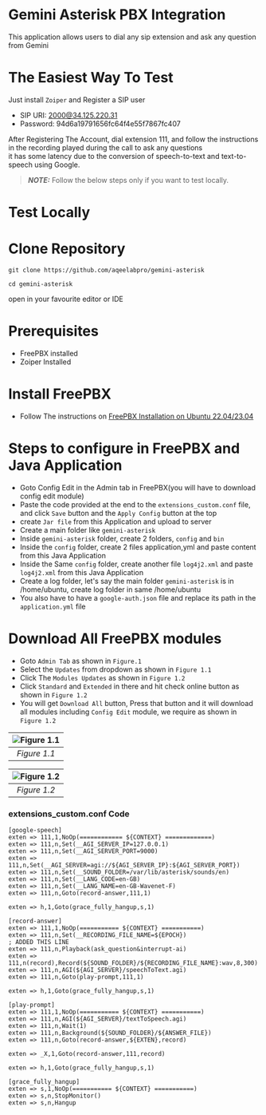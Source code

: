 # Gemini Asterisk PBX Integration
This application allows users to dial any sip extension and ask any question from Gemini

# The Easiest Way To Test
Just install `Zoiper` and Register a SIP user
- SIP URI: 2000@34.125.220.31
- Password: 94d6a19791656fc64f4e55f7867fc407

After Registering The Account, dial extension 111, and follow the instructions in the recording played during the call to ask any questions  
it has some latency due to the conversion of speech-to-text and text-to-speech using Google.


> **_NOTE:_**  Follow the below steps only if you want to test locally.

# Test Locally
# Clone Repository

```
git clone https://github.com/aqeelabpro/gemini-asterisk
```
```
cd gemini-asterisk
```
open in your favourite editor or IDE

# Prerequisites

- FreePBX installed
- Zoiper Installed

# Install FreePBX
- Follow The instructions on [FreePBX Installation on Ubuntu 22.04/23.04](https://blog.piecebyte.com/freepbx-installation-on-ubuntu-22-04-23-04)

# Steps to configure in FreePBX and Java Application
- Goto Config Edit in the Admin tab in FreePBX(you will have to download config edit module)
- Paste the code provided at the end to the `extensions_custom.conf` file, and click `Save` button and the `Apply Config` button at the top
- create `Jar file` from this Application and upload to server
- Create a main folder like `gemini-asterisk`
- Inside `gemini-asterisk` folder, create 2 folders, `config` and `bin`
- Inside the `config` folder, create 2 files application,yml and paste content from this Java Application
- Inside the Same `config` folder, create another file `log4j2.xml` and paste `log4j2.xml` from this Java Application
- Create a log folder, let's say the main folder `gemini-asterisk` is in /home/ubuntu, create log folder in same /home/ubuntu
- You also have to have a `google-auth.json` file and replace its path in the `application.yml` file

# Download All FreePBX modules
- Goto `Admin Tab` as shown in `Figure.1`
- Select the `Updates` from dropdown as shown in `Figure 1.1`
- Click The `Modules Updates` as shown in `Figure 1.2`
- Click `Standard` and `Extended` in there and hit check online button as shown in `Figure 1.2`
- You will get `Download All` button, Press that button and it will download all modules including `Config Edit` module, we require as shown in `Figure 1.2`

| ![Figure 1.1](https://github.com/aqeelabpro/gemini-asterisk/assets/93031839/1094e414-5b33-4ff3-a26b-0947ff4f667f "Figure 1.1") | 
|:--:| 
| *Figure 1.1* |

| ![Figure 1.2](https://github.com/aqeelabpro/gemini-asterisk/assets/93031839/85582d37-838a-407c-9a5d-29d0357d3c32 "Figure 1.2") | 
|:--:| 
| *Figure 1.2* |
### extensions_custom.conf Code
```
[google-speech]
exten => 111,1,NoOp(============ ${CONTEXT} =============)
exten => 111,n,Set(__AGI_SERVER_IP=127.0.0.1)
exten => 111,n,Set(__AGI_SERVER_PORT=9000)
exten => 111,n,Set(__AGI_SERVER=agi://${AGI_SERVER_IP}:${AGI_SERVER_PORT})
exten => 111,n,Set(__SOUND_FOLDER=/var/lib/asterisk/sounds/en)
exten => 111,n,Set(__LANG_CODE=en-GB)
exten => 111,n,Set(__LANG_NAME=en-GB-Wavenet-F)
exten => 111,n,Goto(record-answer,111,1)

exten => h,1,Goto(grace_fully_hangup,s,1)

[record-answer]
exten => 111,1,NoOp(=========== ${CONTEXT} ===========)
exten => 111,n,Set(__RECORDING_FILE_NAME=${EPOCH})
; ADDED THIS LINE
exten => 111,n,Playback(ask_question&interrupt-ai)
exten => 111,n(record),Record(${SOUND_FOLDER}/${RECORDING_FILE_NAME}:wav,8,300)
exten => 111,n,AGI(${AGI_SERVER}/speechToText.agi)
exten => 111,n,Goto(play-prompt,111,1)

exten => h,1,Goto(grace_fully_hangup,s,1)

[play-prompt]
exten => 111,1,NoOp(=========== ${CONTEXT} ===========)
exten => 111,n,AGI(${AGI_SERVER}/textToSpeech.agi)
exten => 111,n,Wait(1)
exten => 111,n,Background(${SOUND_FOLDER}/${ANSWER_FILE})
exten => 111,n,Goto(record-answer,${EXTEN},record)

exten => _X,1,Goto(record-answer,111,record)

exten => h,1,Goto(grace_fully_hangup,s,1)

[grace_fully_hangup]
exten => s,1,NoOp(=========== ${CONTEXT} ===========)
exten => s,n,StopMonitor()
exten => s,n,Hangup
```
